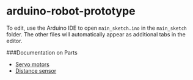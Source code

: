 # arduino-robot-prototype
To edit, use the Arduino IDE to open `main_sketch.ino` in the `main_sketch` folder. The other files will automatically appear as additional tabs in the editor.

###Documentation on Parts
- [Servo motors](https://www.addicore.com/FS90R-Servo-p/ad314.htm)
- [Distance sensor](https://randomnerdtutorials.com/complete-guide-for-ultrasonic-sensor-hc-sr04/)
